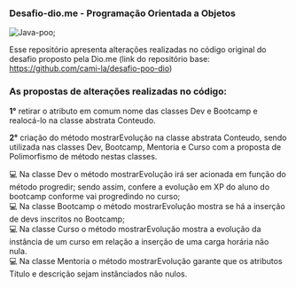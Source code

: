 ###      Desafio-dio.me - Programação Orientada a Objetos


![Java-poo](https://gabrielaugusto.me/wp-content/uploads/2021/06/Java_Logo.png);


Esse repositório apresenta alterações realizadas no código original do desafio proposto pela Dio.me (link do repositório base: https://github.com/cami-la/desafio-poo-dio) 

### As propostas de alterações realizadas no código: 

**1°**  retirar o atributo em comum nome das classes Dev e Bootcamp e realocá-lo na classe abstrata Conteudo.
  
**2°** criação do método mostrarEvolução na classe abstrata Conteudo, sendo utilizada nas classes Dev, Bootcamp, Mentoria e Curso com a proposta de Polimorfismo de método nestas classes.


    
 :computer: Na classe Dev o método mostrarEvolução irá ser acionada em função do método progredir; sendo assim, confere a evolução em XP do aluno do   bootcamp conforme vai progredindo no curso; </br>
 :computer:  Na classe Bootcamp o método mostrarEvolução mostra se há a inserção de devs inscritos no Bootcamp; </br>
 :computer: Na classe Curso o método mostrarEvolução mostra a evolução da instância de um curso em relação a inserção de uma carga horária não nula. </br>
 :computer: Na classe Mentoria o método mostrarEvolução garante que os atributos Título e descrição sejam instânciados não nulos.



